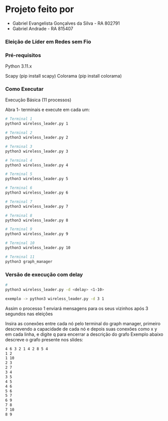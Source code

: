 # Projeto feito por 
 - Gabriel Evangelista Gonçalves da Silva - RA 802791
 - Gabriel Andrade - RA 815407

### Eleição de Líder em Redes sem Fio

### Pré-requisitos
Python 3.11.x

Scapy (pip install scapy)
Colorama (pip install colorama)

### Como Executar
Execução Básica (11 processos)

Abra 1- terminais e execute em cada um:

```bash
# Terminal 1
python3 wireless_leader.py 1

# Terminal 2
python3 wireless_leader.py 2

# Terminal 3
python3 wireless_leader.py 3

# Terminal 4
python3 wireless_leader.py 4

# Terminal 5
python3 wireless_leader.py 5

# Terminal 6
python3 wireless_leader.py 6

# Terminal 7
python3 wireless_leader.py 7

# Terminal 8
python3 wireless_leader.py 8

# Terminal 9
python3 wireless_leader.py 9

# Terminal 10
python3 wireless_leader.py 10

# Terminal 11
python3 graph_manager

```
### Versão de execução com delay

```bash
# 
python3 wireless_leader.py -d <delay> <1-10>

exemplo -> python3 wireless_leader.py -d 3 1

```
Assim o processo 1 enviará mensagens para os seus vizinhos após 3 segundos nas eleições

Insira as conexões entre cada nó pelo terminal do graph manager, primeiro descrevendo a capacidade de cada nó e depois suas conexões como x y em cada linha, e digite q para encerrar a descrição do grafo
Exemplo abaixo descreve o grafo presente nos slides:
```bash
4 6 3 2 1 4 2 8 5 4
1 2
1 10
2 3
2 7
3 4
3 5
4 5
4 6
5 6
5 7
6 9
7 8
7 10
8 9

```
